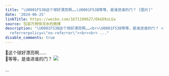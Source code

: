 ```yaml
---
title: "\U0001F53B这个球好漂亮啊……\U0001F53B等等，是谁进谁的门？ [图片]"
date: '2024-06-25'
linkTitle: https://weibo.com/1671109627/OkGO9zLGa
source: 包容万物恒河水的微博
description: "\U0001F53B这个球好漂亮啊……<br>\U0001F53B等等，是谁进谁的门？ <img style=\"\" src=\"https://tvax2.sinaimg.cn/large/639b1bfbgy1hr22hoibjqg20ap05kb2e.gif\"
  referrerpolicy=\"no-referrer\"><br><br> ..."
disable_comments: true
---
```

🔻这个球好漂亮啊……<br>🔻等等，是谁进谁的门？ <img style="" src="https://tvax2.sinaimg.cn/large/639b1bfbgy1hr22hoibjqg20ap05kb2e.gif" referrerpolicy="no-referrer"><br><br> ...